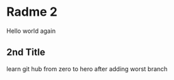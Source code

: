 # Radme 2

Hello world again

## 2nd Title

learn git hub from zero to hero after adding worst branch
